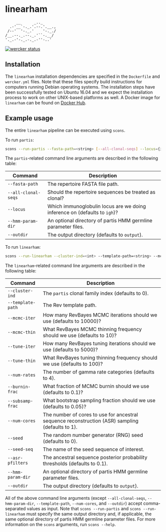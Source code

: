 # linearham

```
     __      _.._
  .-'__`-._.'.--.'.__.,
 /--'  '-._.'    '-._./
/__.--._.--._.'``-.__/
'._.-'-._.-._.-''-..'
```

[![wercker status](https://app.wercker.com/status/284280f33f13e936de0d544a332121af/s/master "wercker status")](https://app.wercker.com/project/byKey/284280f33f13e936de0d544a332121af)

## Installation

The `linearham` installation dependencies are specified in the `Dockerfile` and `wercker.yml` files.
Note that these files specify build instructions for computers running Debian operating systems.
The installation steps have been successfully tested on Ubuntu 16.04 and we expect the installation process to work on other UNIX-based platforms as well.
A Docker image for `linearham` can be found on [Docker Hub](https://hub.docker.com/r/matsengrp/linearham).

## Example usage

The entire `linearham` pipeline can be executed using `scons`.

To run `partis`:
```bash
scons --run-partis --fasta-path=<string> [--all-clonal-seqs] --locus={igh|igk|igl} --hmm-param-dir=<string> --outdir=<string>
```
The `partis`-related command line arguments are described in the following table:

| Command | Description |
| ---     | ---         |
| `--fasta-path` | The repertoire FASTA file path. |
| `--all-clonal-seqs` | Should the repertoire sequences be treated as clonal? |
| `--locus` | Which immunoglobulin locus are we doing inference on (defaults to `igh`)? |
| `--hmm-param-dir` | An optional directory of partis HMM germline parameter files. |
| `--outdir` | The output directory (defaults to `output`). |

To run `linearham`:
```bash
scons --run-linearham --cluster-ind=<int> --template-path=<string> --mcmc-iter=<int> --mcmc-thin=<int> --tune-iter=<int> --tune-thin=<int> --num-rates=<int> --burnin-frac=<double> --subsamp-frac=<double> --num-cores=<int> --seed=<int> --seed-seq=<string> --asr-pfilters=<double> --hmm-param-dir=<string> --outdir=<string>
```
The `linearham`-related command line arguments are described in the following table:

| Command | Description |
| ---     | ---         |
| `--cluster-ind` | The `partis` clonal family index (defaults to 0). |
| `--template-path` | The Rev template path. |
| `--mcmc-iter` | How many RevBayes MCMC iterations should we use (defaults to 10000)? |
| `--mcmc-thin` | What RevBayes MCMC thinning frequency should we use (defaults to 10)? |
| `--tune-iter` | How many RevBayes tuning iterations should we use (defaults to 5000)? |
| `--tune-thin` | What RevBayes tuning thinning frequency should we use (defaults to 100)? |
| `--num-rates` | The number of gamma rate categories (defaults to 4). |
| `--burnin-frac` | What fraction of MCMC burnin should we use (defaults to 0.1)? |
| `--subsamp-frac` | What bootstrap sampling fraction should we use (defaults to 0.05)? |
| `--num-cores` | The number of cores to use for ancestral sequence reconstruction (ASR) sampling (defaults to 1). |
| `--seed` | The random number generator (RNG) seed (defaults to 0). |
| `--seed-seq` | The name of the seed sequence of interest. |
| `--asr-pfilters` | The ancestral sequence posterior probability thresholds (defaults to 0.1). |
| `--hmm-param-dir` | An optional directory of partis HMM germline parameter files. |
| `--outdir` | The output directory (defaults to `output`). |

All of the above command line arguments (except `--all-clonal-seqs`, `--hmm-param-dir`, `--template-path`, `--num-cores`, and `--outdir`) accept comma-separated values as input.
Note that `scons --run-partis` and `scons --run-linearham` must specify the same output directory and, if applicable, the same optional directory of partis HMM germline parameter files.
For more information on the `scons` arguments, run `scons --help`.
